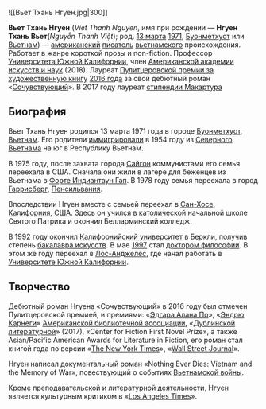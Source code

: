 ![[Вьет Тхань Нгуен.jpg|300]]

**Вьет Тхань Нгуен** (*Viet Thanh Nguyen*, имя при рождении — **Нгуен Тхань Вьет**(*Nguyễn Thanh Việt*); род. [13 марта](https://ru.wikipedia.org/wiki/13_марта) [1971](https://ru.wikipedia.org/wiki/1971_год), [Буонметхуот](https://ru.wikipedia.org/wiki/Буонметхуот) или [Вьетнам](https://ru.wikipedia.org/wiki/Вьетнам)) — [американский](https://ru.wikipedia.org/wiki/США) [писатель](https://ru.wikipedia.org/wiki/Писатель) [вьетнамского](https://ru.wikipedia.org/wiki/Вьетнам) происхождения. Работает в жанре короткой прозы и non-fiction. Профессор [Университета Южной Калифорнии](https://ru.wikipedia.org/wiki/Университет_Южной_Калифорнии), член [Американской академии искусств и наук](https://ru.wikipedia.org/wiki/Американская_академия_искусств_и_наук) (2018). Лауреат [Пулитцеровской премии за художественную книгу](https://ru.wikipedia.org/wiki/Пулитцеровская_премия_за_художественную_книгу) [2016 года](https://ru.wikipedia.org/wiki/2016_год_в_литературе) за свой дебютный роман «[Сочувствующий](https://ru.wikipedia.org/wiki/Сочувствующий)». В 2017 году лауреат [стипендии Макартура](https://ru.wikipedia.org/wiki/Стипендия_Мак-Артура)

## Биография

Вьет Тхань Нгуен родился 13 марта 1971 года в городе [Буонметхуот](https://ru.wikipedia.org/wiki/Буонметхуот), [Вьетнам](https://ru.wikipedia.org/wiki/Вьетнам). Его родители [иммигрировали](https://ru.wikipedia.org/wiki/Иммиграция) в 1954 году из [Северного Вьетнама](https://ru.wikipedia.org/wiki/Демократическая_Республика_Вьетнам) на юг в Республику Вьетнам.

В 1975 году, после захвата города [Сайгон](https://ru.wikipedia.org/wiki/Сайгон) коммунистами его семья переехала в США. Сначала они жили в лагере для беженцев из Вьетнама в [Форте Индиантаун Гап](https://ru.wikipedia.org/w/index.php?title=Форт_Индиантаун_Гап&action=edit&redlink=1). В 1978 году семья переехала в город [Гаррисберг](https://ru.wikipedia.org/wiki/Гаррисберг), [Пенсильвания](https://ru.wikipedia.org/wiki/Пенсильвания).

Впоследствии Нгуен вместе с семьей переехал в [Сан-Хосе](https://ru.wikipedia.org/wiki/Сан-Хосе_(Калифорния)), [Калифорния](https://ru.wikipedia.org/wiki/Калифорния), [США](https://ru.wikipedia.org/wiki/США). Здесь он учился в католической начальной школе Святого Патрика и окончил Белларминский колледж.

В 1992 году окончил [Калифорнийский университет](https://ru.wikipedia.org/wiki/Университет_Калифорнии_(Беркли)) в Беркли, получив степень [бакалавра искусств](https://ru.wikipedia.org/wiki/Бакалавр_искусств). В мае [1997](https://ru.wikipedia.org/wiki/1997) стал [доктором философии](https://ru.wikipedia.org/wiki/Доктор_философии). В этом же году переехал в [Лос-Анджелес](https://ru.wikipedia.org/wiki/Лос-Анджелес), где начал работать в [Университете Южной Калифорнии](https://ru.wikipedia.org/wiki/Университет_Южной_Калифорнии).

## Творчество

Дебютный роман Нгуена «Сочувствующий» в 2016 году был отмечен Пулитцеровской премией, и премиями: «[Эдгара Алана По](https://ru.wikipedia.org/wiki/Премия_Эдгара_Алана_По)», «[Эндрю Карнеги](https://ru.wikipedia.org/wiki/Медаль_Эндрю_Карнеги)» [Американской библиотечной ассоциации](https://ru.wikipedia.org/wiki/Американская_библиотечная_ассоциация), «[Дублинской литературной](https://ru.wikipedia.org/wiki/Дублинская_литературная_премия)» (2017), «Center for Fiction First Novel Prize», а также Asian/Pacific  American Awards for Literature in Fiction, его роман стал книгой года по версии «[The New York Times](https://ru.wikipedia.org/wiki/The_New_York_Times)», «[Wall Street Journal](https://ru.wikipedia.org/wiki/Wall_Street_Journal)».

Нгуен написал документальный роман «Nothing Ever Dies: Vietnam and the Memory of War», повествующий о событиях [Вьетнамской войны](https://ru.wikipedia.org/wiki/Война_во_Вьетнаме).

Кроме преподавательской и литературной деятельности, Нгуен является культурным критиком в «[Los Angeles Times](https://ru.wikipedia.org/wiki/Los_Angeles_Times)».